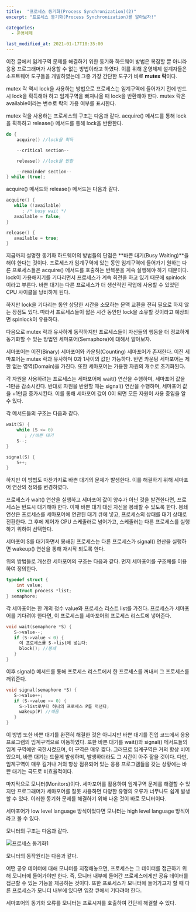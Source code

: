 ```yaml
---
title:  "프로세스 동기화(Process Synchronization)(2)"
excerpt: "프로세스 동기화(Process Synchronization)를 알아보자!"

categories:
  - 운영체제
  
last_modified_at: 2021-01-17T18:35:00
---
```


이전 글에서 임계구역 문제를 해결하기 위한 동기화 하드웨어 방법은 복잡할 뿐 아니라 응용 프로그래머가 사용할 수 없는 방법이라고 하였다. 이를 위해 운영체제 설계자들은 소프트웨어 도구들을 개발하였는데 그중 가장 간단한 도구가 바로 **mutex 락**이다.  

mutex 락 역시 lock을 사용하는 방법으로 프로세스는 임계구역에 들어가기 전에 반드시 lock을 획득해야 하고 임계구역을 빠져나올 때 lock을 반환해야 한다. mutex 락은 available이라는 변수로 락의 가용 여부를 표시한다.  

mutex 락을 사용하는 프로세스의 구조는 다음과 같다. acquire() 메서드를 통해 lock을 획득하고 release() 메서드를 통해 lock을 반환한다.  

```C
do {
    acquire() //lock을 획득

    --critical section--

    release() //lock을 반환

    --remainder section--
} while (true); 
```

 acquire() 메서드와 release() 메서드는 다음과 같다.  
 
 ```C
acquire() {
    while (!available)
       ; /* busy wait */
    available = false;
}

﻿release() {
    available = true;
}
```

지금까지 설명한 동기화 하드웨어의 방법들의 단점은 **바쁜 대기(Busy Waiting)**을 해야 한다는 것이다. 프로세스가 임계구역에 있는 동안 임계구역에 들어가기 원하는 다른 프로세스들은 acquire() 메서드를 호출하는 반복문을 계속 실행해야 하기 때문이다. lock이 가용해지기를 기다리면서 프로세스가 계속 회전을 하고 있기 때문에 spinlock이라고 부른다. 바쁜 대기는 다른 프로세스가 더 생산적인 작업에 사용할 수 있었던 CPU 사이클을 낭비하게 된다.  

하지만 lock을 기다리는 동안 상당한 시간을 소모하는 문맥 교환을 전혀 필요로 하지 않는 장점도 있다. 따라서 프로세스들이 짧은 시간 동안만 lock을 소유할 것이라고 예상되면 spinlock이 유용하다.  

다음으로 mutex 락과 유사하게 동작하지만 프로세스들이 자신들의 행동을 더 정교하게 동기화할 수 있는 방법인 세마포어(Semaphore)에 대해서 알아보자.  

세마포어는 이진(Binary) 세마포어와 카운팅(Counting) 세마포어가 존재한다. 이진 세마포어는 mutex 락과 유사하며 0과 1사이의 값만 가능하다. 반면 카운팅 세마포어는 제한 없는 영역(Domain)을 가진다. 또한 세마포어는 가용한 자원의 개수로 초기화된다.  

각 자원을 사용하려는 프로세스는 세마포어에 wait() 연산을 수행하며, 세마포어 값을 -1만큼 감소시킨다. 반대로 자원을 반환할 때는 signal() 연산을 수행하며, 세마포어 값을 +1만큼 증가시킨다. 이를 통해 세마포어 값이 0이 되면 모든 자원이 사용 중임을 알 수 있다.  

각 메서드들의 구조는 다음과 같다.  

```C
wait(S) {
    while (S <= 0)
       ; //바쁜 대기
    S--;
}

signal(S) {
    S++;
}
```

하지만 이 방법도 마찬가지로 바쁜 대기의 문제가 발생한다. 이를 해결하기 위해 세마포어 연산의 정의를 변경하였다.  

프로세스가 wait() 연산을 실행하고 세마포어 값이 양수가 아닌 것을 발견한다면, 프로세스는 반드시 대기해야 한다. 이때 바쁜 대기 대신 자신을 봉쇄할 수 있도록 한다. 봉쇄 연산은 프로세스를 세마포어에 연관된 대기 큐에 넣고, 프로세스의 상태를 대기 상태로 전환한다. 그 후에 제어가 CPU 스케줄러로 넘어가고, 스케줄러는 다른 프로세스를 실행하기 위하여 선택한다.  

세마포어 S를 대기하면서 봉쇄된 프로세스는 다른 프로세스가 signal() 연산을 실행하면 wakeup() 연산을 통해 재시작 되도록 한다.  

위의 방법들로 개선한 세마포어의 구조는 다음과 같다. 먼저 세마포어를 구조체를 이용하여 정의한다.  

```C
typedef struct {
    int value;
    struct process *list;
} semaphore;
```

각 세마포어는 한 개의 정수 value와 프로세스 리스트 list를 가진다. 프로세스가 세마포어를 기다려야 한다면, 이 프로세스를 세마포어의 프로세스 리스트에 넣어준다.  

```C
void wait(semaphore *S) {
   S->value--;
   if (S->value < 0) {
     이 프로세스를 S->list에 넣는다;
     block(); //봉쇄
   }
}
```

이후 signal() 메서드를 통해 프로세스 리스트에서 한 프로세스를 꺼내서 그 프로세스를 깨워준다.  

```C
void signal(semaphore *S) {
   S->value++;
   if (S->value <= 0) {
     S->list로부터 하나의 프로세스 P를 꺼낸다;
     wakeup(P) //깨움
   }
}
```

이 방법 또한 바쁜 대기를 완전히 해결한 것은 아니지만 바쁜 대기를 진입 코드에서 응용 프로그램의 임계구역으로 이동하였다. 또한 바쁜 대기를 wait()와 signal() 메서드들의 임계 구역에만 국한시켰으며, 이 구역은 매우 짧다. 그러므로 임계구역은 거의 항상 비어 있으며, 바쁜 대기는 드물게 발생하며, 발생하더라도 그 시간이 아주 짧을 것이다. 다만, 임계구역이 매우 길거나 거의 항상 점유되어 있는 응용 프로그램들을 갖는 상황에는 바쁜 대기는 극도로 비효율적이다.  

마지막으로 모니터(Monitors)이다. 세마포어를 활용하여 임계구역 문제를 해결할 수 있지만 프로그래머가 세마포어를 잘못 사용하면 다양한 유형의 오류가 너무나도 쉽게 발생할 수 있다. 이러한 동기화 문제를 해결하기 위해 나온 것이 바로 모니터이다.  

세마포어가 low level language 방식이었다면 모니터는 high level language 방식이라고 볼 수 있다.  

모니터의 구조는 다음과 같다.  

![프로세스 동기화1](https://user-images.githubusercontent.com/53072057/104829079-644b9f80-58b3-11eb-918b-13074048f3e3.JPG)  

모니터의 동작원리는 다음과 같다.  

어떤 공유 데이터에 대해 모니터를 지정해놓으면, 프로세스는 그 데이터를 접근하기 위해 모니터에 들어가야만 한다. 즉, 모니터 내부에 들어간 프로세스에게만 공유 데이터를 접근할 수 있는 기능을 제공하는 것이다. 또한 프로세스가 모니터에 들어가고자 할 때 다른 프로세스가 모니터 내부에 있다면 입장 큐에서 기다려야 한다.  

세마포어의 동기화 오류를 모니터는 프로시져를 호출하여 간단히 해결할 수 있다.